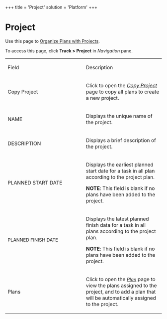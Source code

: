 +++
title = 'Project'
solution = 'Platform'
+++

# Project

<div class="use">

Use this page to [Organize Plans with
Projects](../Use_Cases/Organize_Plans_with_Projects.htm).

</div>

To access this page, click **Track \> Project** in *Navigation* pane.

<table>
<colgroup>
<col style="width: 50%" />
<col style="width: 50%" />
</colgroup>
<tbody>
<tr class="odd">
<td><p>Field</p></td>
<td><p>Description</p></td>
</tr>
<tr class="even">
<td><p>Copy Project</p></td>
<td><p>Click to open the <em><a href="Copy_Project.htm"><em>Copy Project</em></a></em> page to copy all plans to create a new project.</p></td>
</tr>
<tr class="odd">
<td><p>NAME</p></td>
<td><p>Displays the unique name of the project.</p></td>
</tr>
<tr class="even">
<td><p>DESCRIPTION</p></td>
<td><p>Displays a brief description of the project.</p></td>
</tr>
<tr class="odd">
<td><p>PLANNED START DATE</p></td>
<td><p>Displays the earliest planned start date for a task in all plan according to the project plan.</p>
<p><strong>NOTE</strong>: This field is blank if no plans have been added to the project.</p></td>
</tr>
<tr class="even">
<td><p><span style="font-size: 11.0pt;">PLANNED FINISH DATE</span></p></td>
<td><p>Displays the latest planned finish data for a task in all plans according to the project plan.</p>
<p><strong>NOTE</strong>: This field is blank if no plans have been added to the project.</p></td>
</tr>
<tr class="odd">
<td><p>Plans</p></td>
<td><p>Click to open the <em><span style="font-size: 11.0pt;"><a href="Plan_H.htm">Plan</a></span></em> page to view the plans assigned to the project, and to add a plan that will be automatically assigned to the project.</p></td>
</tr>
</tbody>
</table>
